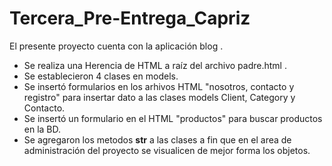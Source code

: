 # Tercera_Pre-Entrega_Capriz
El presente proyecto cuenta con la aplicación blog .
- Se realiza una Herencia de HTML a raíz del archivo padre.html .
- Se establecieron 4 clases en models.
- Se insertó formularios en los arhivos HTML "nosotros, contacto y registro" para insertar dato a las clases models Client, Category y Contacto.
- Se insertó un formulario en el HTML "productos" para buscar productos en la BD.
- Se agregaron los metodos __str__ a las clases a fin que en el area de administración del proyecto se visualicen de mejor forma los objetos.
